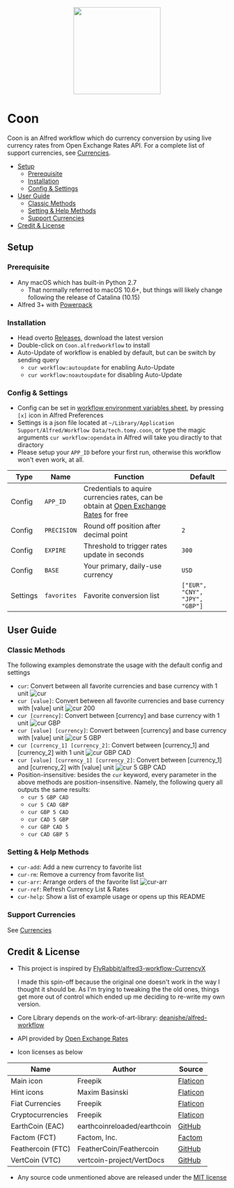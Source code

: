 <div align="center">
    <img src="./src/icon.png" width="200" height="200">
</div>

# Coon

Coon is an Alfred workflow which do currency conversion by using live currency rates from Open Exchange Rates API. For a complete list of support currencies, see [Currencies](./Currencies.md).

<!-- MarkdownTOC autolink="true" -->

- [Setup](#setup)
  - [Prerequisite](#prerequisite)
  - [Installation](#installation)
  - [Config & Settings](#config--settings)
- [User Guide](#user-guide)
  - [Classic Methods](#classic-methods)
  - [Setting & Help Methods](#setting--help-methods)
  - [Support Currencies](#support-currencies)
- [Credit & License](#credit--license)

<!-- /MarkdownTOC -->

## Setup

### Prerequisite

* Any macOS which has built-in Python 2.7
  * That normally referred to macOS 10.6+, but things will likely change following the release of Catalina (10.15)
* Alfred 3+ with [Powerpack](https://www.alfredapp.com/powerpack/)

### Installation

* Head overto [Releases](https://github.com/tomy0000000/Coon/releases), download the latest version
* Double-click on `Coon.alfredworkflow` to install
* Auto-Update of workflow is enabled by default, but can be switch by sending query
  * `cur workflow:autoupdate` for enabling Auto-Update
  * `cur workflow:noautoupdate` for disabling Auto-Update

### Config & Settings

* Config can be set in [workflow environment variables sheet](https://www.alfredapp.com/help/workflows/advanced/variables/#environment), by pressing `[x]` icon in Alfred Preferences
* Settings is a json file located at `~/Library/Application Support/Alfred/Workflow Data/tech.tomy.coon`, or type the magic arguments `cur workflow:opendata` in Alfred will take you diractly to that diractory
* Please setup your `APP_ID` before your first run, otherwise this workflow won't even work, at all.

| Type     | Name        | Function                                                     | Default                        |
| -------- | ----------- | ------------------------------------------------------------ | ------------------------------ |
| Config   | `APP_ID`    | Credentials to aquire currencies rates, can be obtain at [Open Exchange Rates](https://openexchangerates.org/) for free |                                |
| Config   | `PRECISION` | Round off position after decimal point                       | `2`                            |
| Config   | `EXPIRE`    | Threshold to trigger rates update in seconds                 | `300`                          |
| Config   | `BASE`      | Your primary, daily-use currency                             | `USD`                          |
| Settings | `favorites` | Favorite conversion list                                     | `["EUR", "CNY", "JPY", "GBP"]` |

## User Guide

### Classic Methods

The following examples demonstrate the usage with the default config and settings

* `cur`: Convert between all favorite currencies and base currency with 1 unit
![cur](assets/cur.png)
* `cur [value]`: Convert between all favorite currencies and base currency with [value] unit
![cur 200](assets/cur%20200.png)
* `cur [currency]`: Convert between [currency] and base currency with 1 unit
![cur GBP](assets/cur%20GBP.png)
* `cur [value] [currency]`: Convert between [currency] and base currency with [value] unit
![cur 5 GBP](assets/cur%205%20GBP.png)
* `cur [currency_1] [currency_2]`: Convert between [currency_1] and [currency_2] with 1 unit
![cur GBP CAD](assets/cur%20GBP%20CAD.png)
* `cur [value] [currency_1] [currency_2]`: Convert between [currency_1] and [currency_2] with [value] unit
![cur 5 GBP CAD](assets/cur%205%20GBP%20CAD.png)
* Position-insensitive: besides the `cur` keyword, every parameter in the above methods are position-insensitive. Namely, the following query all outputs the same results:
  * `cur 5 GBP CAD`
  * `cur 5 CAD GBP`
  * `cur GBP 5 CAD`
  * `cur CAD 5 GBP`
  * `cur GBP CAD 5`
  * `cur CAD GBP 5`

### Setting & Help Methods

* `cur-add`: Add a new currency to favorite list
* `cur-rm`: Remove a currency from favorite list
* `cur-arr`: Arrange orders of the favorite list
![cur-arr](assets/cur-arr.gif)
* `cur-ref`: Refresh Currency List & Rates
* `cur-help`: Show a list of example usage or opens up this README

### Support Currencies

See [Currencies](./Currencies.md)

## Credit & License

* This project is inspired by [FlyRabbit/alfred3-workflow-CurrencyX](https://github.com/FlyRabbit/alfred3-workflow-CurrencyX)

  I made this spin-off because the original one doesn't work in the way I thought it should be. As I'm trying to tweaking the the old ones, things get more out of control which ended up me deciding to re-write my own version.

* Core Library depends on the work-of-art-library: [deanishe/alfred-workflow](https://github.com/deanishe/alfred-workflow)
* API provided by [Open Exchange Rates](https://openexchangerates.org/)
* Icon licenses as below

| Name              | Author                      | Source                                                       |
| ----------------- | --------------------------- | ------------------------------------------------------------ |
| Main icon         | Freepik                     | [Flaticon](https://www.flaticon.com/free-icon/exchange_1924021) |
| Hint icons        | Maxim Basinski              | [Flaticon](https://www.flaticon.com/packs/universal-icons)   |
| Fiat Currencies   | Freepik                     | [Flaticon](https://www.flaticon.com/packs/countrys-flags)    |
| Cryptocurrencies  | Freepik                     | [Flaticon](https://www.flaticon.com/packs/ecommerce-and-payment-method-logos) |
| EarthCoin (EAC)   | earthcoinreloaded/earthcoin | [GitHub](https://github.com/earthcoinreloaded/earthcoin)     |
| Factom (FCT)      | Factom, Inc.                | [Factom](https://www.factom.com/trademarks/)                 |
| Feathercoin (FTC) | FeatherCoin/Feathercoin     | [GitHub](https://github.com/FeatherCoin/Feathercoin)         |
| VertCoin (VTC)    | vertcoin-project/VertDocs   | [GitHub](https://github.com/vertcoin-project/VertDocs)       |

* Any source code unmentioned above are released under the [MIT license](https://github.com/tomy0000000/Coon/blob/master/LICENSE)